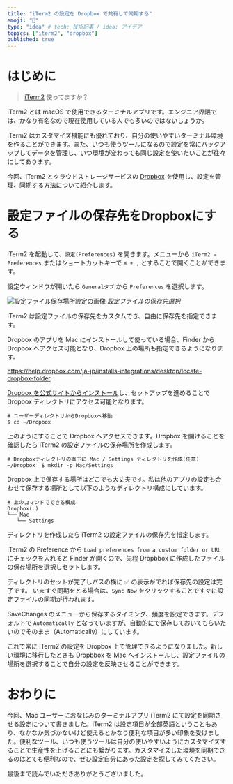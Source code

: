 ```yaml
---
title: "iTerm2 の設定を Dropbox で共有して同期する"
emoji: "📁"
type: "idea" # tech: 技術記事 / idea: アイデア
topics: ["iterm2", "dropbox"]
published: true
---
```


# はじめに

> [iTerm2](https://iterm2.com/) 使ってますか？

iTerm2 とは macOS で使用できるターミナルアプリです。エンジニア界隈では、かなり有名なので現在使用している人でも多いのではないしょうか。

iTerm2 はカスタマイズ機能にも優れており、自分の使いやすいターミナル環境を作ることができます。また、いつも使うツールになるので設定を常にバックアップしてデータを管理し、いつ環境が変わっても同じ設定を使いたいことが往々にしてあります。

今回、iTerm2 とクラウドストレージサービスの [Dropbox](https://www.dropbox.com/ja/) を使用し、設定を管理、同期する方法について紹介します。

# 設定ファイルの保存先をDropboxにする

iTerm2 を起動して、`設定(Preferences)` を開きます。メニューから `iTerm2 → Preferences` またはショートカットキーで `⌘ + ,` とすることで開くことができます。

設定ウィンドウが開いたら `Generalタブ` から `Preferences` を選択します。

![設定ファイル保存場所設定の画像](https://storage.googleapis.com/zenn-user-upload/c18c98bb50725c47100a6202.png)
*設定ファイルの保存先選択*

iTerm2 は設定ファイルの保存先をカスタムでき、自由に保存先を指定できます。

Dropbox のアプリを Mac にインストールして使っている場合、Finder から Dropbox へアクセス可能となり、Dropbox 上の場所も指定できるようになります。

https://help.dropbox.com/ja-jp/installs-integrations/desktop/locate-dropbox-folder

[Dropbox を公式サイトからインストール](https://www.dropbox.com/install)し、セットアップを進めることで Dropbox ディレクトリにアクセス可能となります。

```shell
# ユーザーディレクトリからDropboxへ移動
$ cd ~/Dropbox
```

上のようにすることで Dropbox へアクセスできます。Dropbox を開けることを確認したら iTerm2 の設定ファイルの保存場所を作成します。

```shell
# Dropboxディレクトリの直下に Mac / Settings ディレクトリを作成(任意)
~/Dropbox  $ mkdir -p Mac/Settings
```

Dropbox 上で保存する場所はどこでも大丈夫です。私は他のアプリの設定も合わせて保存する場所として以下のようなディレクトリ構成にしています。

```shell
# 上のコマンドでできる構成
Dropbox(.)
└── Mac
   └── Settings
```
ディレクトリを作成したら iTerm2 の設定ファイルの保存先を指定します。

iTerm2 の Preference から `Load preferences from a custom folder or URL` にチェックを入れると Finder が開くので、先程 Dropbbox に作成したファイルの保存場所を選択しセットします。

ディレクトリのセットが完了しパスの横に ✅ の表示がでれば保存先の設定は完了です。
いますぐ同期をとる場合は、`Sync Now` をクリックすることですぐに設定ファイルの同期が行われます。

SaveChanges のメニューから保存するタイミング、頻度を設定できます。デフォルトで `Automatically` となっていますが、自動的にで保存しておいてもらいたいのでそのまま（Automatically）にしています。

これで常に iTerm2 の設定を Dropbox 上で管理できるようになりました。新しい環境に移行したときも Dropbbox を Mac へインストールし、設定ファイルの場所を選択することで自分の設定を反映させることができます。

# おわりに

今回、Mac ユーザーにおなじみのターミナルアプリ iTerm2 にて設定を同期させる設定について書きました。iTerm2 は設定項目が全部英語ということもあり、なかなか気づかないけど使えるとかなり便利な項目が多い印象を受けました。便利なツール、いつも使うツールは自分の使いやすいようにカスタマイズすることで生産性を上げることにも繋がります。カスタマイズした環境を同期できるのはとても便利なので、ぜひ設定自分にあった設定を探してみてください。

最後まで読んでいただきありがとうございました。